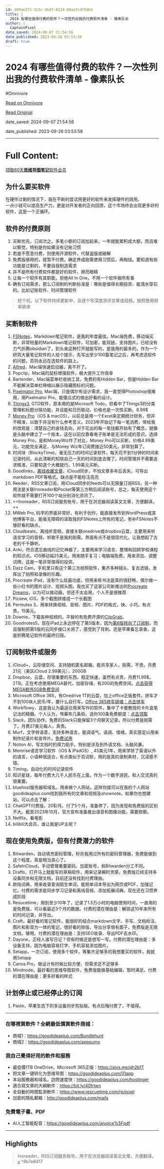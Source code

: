 ```yaml
---
id: dd9ae371-3c5c-4b47-8234-40aa7cdf9dbd
title: |
  2024 有哪些值得付费的软件？一次性列出我的付费软件清单 - 像素队长
author: |
  CaptainPixel
date_saved: 2024-09-07 21:54:56
date_published: 2023-09-26 03:53:58
draft: true
---
```


# 2024 有哪些值得付费的软件？一次性列出我的付费软件清单 - 像素队长
#Omnivore

[Read on Omnivore](https://omnivore.app/me/2024-191cf5761a8)

[Read Original](https://goodideaplus.com/paid-app-list/)

date_saved: 2024-09-07 21:54:56

date_published: 2023-09-26 03:53:58

--- 

# Full Content: 

[领取60天**思维导图笔记**软件会员](https://goodideaplus.com/01app)

## 为什么要买软件

在硬件过剩的情况下，我在不断的尝试用更好的软件来发挥硬件的效用。​  
一点小钱可以提高生产力，更是对开发者的正向回馈，这个市场终会出现更多好的软件，这是一个正循环。

## 软件的付费原则

1. 买断优先，订阅次之。多笔小额的订阅加起来，一年就能累积成大额，而且难以察觉，特别是你如果没有记账习惯
2. 若是不愿意付费，则使用开源软件，代替盗版或破解
3. 免费版够用的，就暂不付费。确定养成刚需使用习惯后，再掏钱。要知道有些功能是过剩的，不要自我制造需求
4. 并不是所有付费软件都是好的软件，擦亮眼睛
5. 让每一个软件有其职能，拒绝All In One，不用一个软件做所有事
6. 确有订阅需求，那么订阅制的判断标准是：哪些是值得长期投资、能滴水穿石的。比如记账软件、时间管理软件

> 挖个坑，以下软件持续更新中，会逐个写深度测评文章或视频。按照使用频率排序

## 买断制软件

1. [FSNotes](https://goodideaplus.com/fsnotes/ "为什么我放弃苹果notes和simplenote，选择了fsnotes这个笔记软件")，Markdown笔记软件，是我的年度最佳。Mac端免费，移动端买断，非常轻量的Markdown笔记软件，可加密，能双链，支持图片。已经没有力气折腾obsidian了，到头来这种打开就能写的，是我用的最多的。作为一个研究大量笔记软件的人给个提示，先写出至少100篇笔记之后，再考虑选软件的问题，否则永远在选软件的路上。
2. [Alfred](https://goodideaplus.com/searching-apps/ "macOS和Windows如何搜索文件最快?对比5款文件搜索软件后，我最终选了这个 | spotlight, alfred, everything, listary, wox")，Mac端快速启动器，离不开了。
3. Popclip，Mac端的鼠标增强软件，极大提升工作效率
4. Bartender，Mac端菜单栏收纳工具，免费的有Hidden Bar，但是Hidden Bar不能解决菜单栏伸缩以展示隐藏图标的问题。
5. [Pixelmator Pro](https://apps.apple.com/us/app/pixelmator-pro/id1289583905?mt=12 "Pixelmator Pro"), Mac端，只是偶尔有设计需求，我一直觉得Photoshop很难用，用Pixelmator Pro，能傻瓜式的做出好看的设计。
6. [Things3](https://culturedcode.com/things/ "Things3"), GTD软件，原本用的是Microsoft Todo，但看中了Things3的分类管理和标题分隔功能，并且能和日历联动，价格也是一次性买断。8.99$
7. [Money Pro](https://apps.apple.com/us/app/money-pro-personal-finance/id972572731?mt=12 "Money Pro")（iOS & macOS），以前总是用一个Excel来定期统计财务，但并不精准，以致于并没有什么参考意义。2023年开始记下每一笔消费，带给我的改观是：清楚自己的金钱去向，对于花出的每一笔钱都开始有了概念，就像是头脑中建立了一个账本，这在以前仅靠看电子账单是无法形成的意识。选择Money Pro，是和MoneyWiz作了对比，Money Pro可以买断，价格4.99美元，功能完全满足，与Money Wiz年订阅费接近50美元，非常划算了。
8. 时间块（BlockyTime)，毫无压力的时间记录软件，每天花不到1分钟的时间来记录时间，从此清晰的知晓自己一天的时间到底去哪了。时间管理并不需要追求精准，只要知道个大概就行。1.99美元买断。
9. Goodlinks，[离线收藏文章](https://goodideaplus.com/goodlinks/ "离线收藏文章 再也不怕原文删除了 Goodlinks稍后阅读应用")，iCloud同步，不怕文章多年后丢失，可导出markdown PDF等格式。缺点是不能标注高亮
10. Reeder，RSS文章订阅，用iCloud同步的feeds可以无限量订阅RSS，另一种用法是关联Inoreader和Pocket等第三方稍后阅读账号，总之，每天使用这个软件就不需要打开100个站分别消化资讯了。
11. ==Inoreader，RSS订阅服务账号，用于在浏览器阅读英文文章，方便翻译。==
12. MWeb Pro, 码字的界面非常好，有利于创作，能直接发布到WordPress或其他博客平台，能毫无障碍的读取我的FSNotes上所有的笔记，弥补FSNotes不够好看的缺点。
13. Cloudbeats，离线听音频，直接关联onedrive或dropbox云盘，主要用来听语言学习的音频，听歌不是我的刚需。界面有点不是很现代化，让我想起了古老的千千静听。
14. Anki，符合遗忘曲线的记忆神器了，主要用来学习语言、整理和回顾学校课程的知识点。iOS移动端25美元，用来随手复习；电脑端免费，用来添加、调整词牌。这是一笔非常值得的投资。
15. Dazz Cam，手机里只有这个第三方拍照软件，集齐多种镜头、复古滤镜，发挥出了拍照和录像的乐趣。
16. Procreate iPad，没有什么绘画功底，但用来练书法是真的很舒畅，偶尔做一些小红书的图片设计、视频头图。我也买了这家公司新推出的[Procreate Dreams](https://goodideaplus.com/procreate-dreams/ "Procreate推出全新的iPad动画应用Procreate Dreams,普通人也可以做动画了")，以为可以做动画，但还不太会用，个人不是很推荐
17. Picsew, iOS，多个截图拼接成一个长截图
18. Permutes 3，用来转换视频、音频、图片、PDF的格式，快、小巧。有点贵。15美元。
19. Downie，下载各种视频的，平替的有免费开源的[ClipGrab](https://clipgrab.org/faqs/howto-download-youtube-video)。
20. Goodnotes5，现在iPad上永远停在了第5版本，因为[第6版转向了订阅制](https://goodideaplus.com/goodnotes6/ "老牌笔记软件GoodNotes转向订阅制引用户不满")，而且强制把第5版的云同步接口关闭了，感觉到了背刺。还是苹果备忘录香，这是折腾笔记软件的最终归宿。

## 订阅制软件或服务

1. iCloud+，云存储空间、支持随机匿名邮箱，能共享家人，刚需，不贵。月费21元（美区iCloud 2.99美元），200GB
2. Dropbox，云盘，存很重要的东西，稳定快速，虽然有点贵，月费11.99$，2TB。正在考虑使用MEGA替代，加密存储，有20G的免费空间。[点击获得MEGA额外5GB免费空间](https://mega.nz/C!li1CyJwL)
3. Microsoft Office 365，有Onedrive 1T的云盘，加上office正版套件。拼车才不到100块人民币/年，要什么自行车。[Office 365拼车链接：点击拼车](https://store.lizhi.io/site/products/id/65?cid=ahtmqzc3)
4. Workflowy，这是我认为最适合用来写作的软件，集中了卡曼教授的卡片盒笔记法的精髓。个人认为，甩幕布几条街。送你100条免费额度：[点击领取](https://workflowy.com/invite/853a0ab2.lnx)
5. Slack，团队协作。免费的Slack只能保留3个月聊天记录，所以付费是刚需了。月费27美元每人，真贵。
6. Murf，文字转语音，支持多种语言，能调语气、语调、情绪，真实感足以用来制作纪录片和宣传片。[免费试用](https://goodideaplus.com/murfai)
7. Notion AI，写文档时的得力助手。特别是涉及到外语文档、头脑风暴。
8. Memrise语言学习软件（iOS & iPadOS）, 45美元1年，用来学除了英语以外的语言，小语种很适合，有点类似于百词斩，用的是真的录制素材，沉浸感不错。
9. Timing，自动化的时间记录软件
10. 知识星球，每年付费大几千人民币在上面。作为一个数字游民，和人交流真的很重要。
11. bluehost服务器和域名，用来做个人网站，这样你就可以在我的个人网站goodideaplus.com找到我所有的文章和视频及shownote。如果你也想建站，可以点击了解：
12. ChatGPT付费版，20$/月。付了5个月，准备停了，因为发现和免费版的区别不大。截至2023年10月，官方宣布准备推出语音和图像功能，需要观察。
13. Netflix，看电影
14. bilibili大会员，谁让我是UP主呢？

## 现在使用免费版，但有付费潜力的软件

1. Bitwarden，自动填充密码管理，秒杀我用过所有的密码管理器，免费能做到这个程度，真是相当良心了。
2. SafeInCloud，手动管理重要密码、加密账号，和Bitwarden分工不同。
3. Drafts，打开马上就能写的草稿软件，用来记录瞬时灵感，免费版已经支持多设备同步和无限文档，目前还没有找到付费理由。
4. 欧陆词典，用来收录查询陌生单词，能把单词本导出为网页或PDF，加强记忆。付费的需求是同步学习记录和离线音频、添加拓展词典。现在还在习惯养成阶段
5. Resucetime，用到至少10年了，记录了1.5万小时的电脑使用时间，一直用的是免费版，可以看最近3个月的数据。付费的潜在理由是：解锁这10年来所有的时间记录，并导出。
6. Craft，最好看的笔记软件，能很好的结合markdown文字、手写、文档标注、图片和影音为一体的笔记，很好看的排版，导出分享倍有面子，免费版是无限文档，够用。付费的潜在理由是：支持SEO收录、导出PDF去水印。
7. Dayone，正经人谁写日记？但有时候还是想写一写。付费的潜在理由是：多设备支持，因为电脑容易打字、手机容易添加图片。
8. Setapp，一次订阅，使用多个软件，等集齐足够多的我想要买的软件，我就用Setapp
9. Canva Pro，做设计有时候比较方便，但需求还不足够多
10. Mindnode，最好看的思维导图软件，免费版能做基础编辑，暂时满足。付费的潜在理由是：更多好看的样式

## 计划停止或已经停止的订阅

1. Paste，苹果生态下的多设备同步剪贴板。有点后悔付费了，不值得。

---

### 在哪裡買軟件？**全網最低價買軟件商城：**

* 商城1：<https://goodideaplus.com/Bundlehunt>
* 商城2：<https://goodideaplus.com/appsumo>

### 我自己覺得好用的軟件和服務

* 最低價1TB OneDrive，Microsoft 365正版：<https://aivs.me/qh2b1T>
* 把文章一键转化为思维导图：<https://goodideaplus.com/01app>
* 本站服務器和域名，訪問速度快：<https://goodideaplus.com/hostinger>
* 適合寫文章的大綱軟件：<https://bit.ly/40frIwn>
* 全自動的時間監測軟件：<https://www.rescuetime.com/rp/pixel>
* 加密的隱私郵箱：[http://goodideaplus.com/mails ](http://goodideaplus.com/mails)

### 免費電子書、PDF

* AI人工智能配音：<https://goodideaplus.com/aivoice%5Fpdf>

---

## Highlights

> Inoreader，RSS订阅服务账号，用于在浏览器阅读英文文章，方便翻译。 [⤴️](https://omnivore.app/me/2024-191cf5761a8#8b7e8417-4b07-45dc-b641-fb0456566528)  ^8b7e8417

